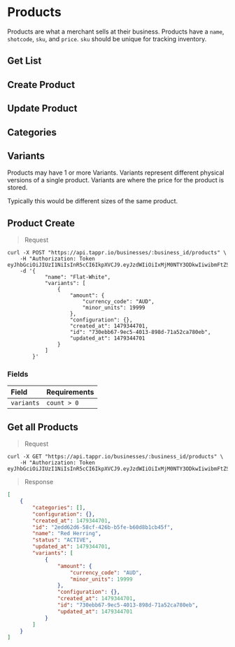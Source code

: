 
# Products

Products are what a merchant sells at their business. Products have a `name`, `shotcode`, `sku`, and `price`. `sku` should be unique for tracking inventory. 


## Get List

## Create Product

## Update Product

## Categories

## Variants

Products may have 1 or more Variants. Variants represent different physical versions of a single product. Variants are where the price for the product is stored.

Typically this would be different sizes of the same product.

## Product Create

> Request

```shell
curl -X POST "https://api.tappr.io/businesses/:business_id/products" \
    -H "Authorization: Token eyJhbGciOiJIUzI1NiIsInR5cCI6IkpXVCJ9.eyJzdWIiOiIxMjM0NTY3ODkwIiwibmFtZSI6IkpvaG4gRG9lIiwiYWRtaW4iOnRydWV9.TJVA95OrM7E2cBab30RMHrHDcEfxjoYZgeFONFh7HgQ"
    -d '{
            "name": "Flat-White",
            "variants": [
                {
                    "amount": {
                        "currency_code": "AUD",
                        "minor_units": 19999
                    },
                    "configuration": {},
                    "created_at": 1479344701,
                    "id": "730ebb67-9ec5-4013-898d-71a52ca780eb",
                    "updated_at": 1479344701
                }
            ]
        }'
```

### Fields

| Field      | Requirements |
|:-----------|:-------------|
| `variants` | `count > 0`  |


## Get all Products

> Request

```shell
curl -X GET "https://api.tappr.io/businesses/:business_id/products" \
    -H "Authorization: Token eyJhbGciOiJIUzI1NiIsInR5cCI6IkpXVCJ9.eyJzdWIiOiIxMjM0NTY3ODkwIiwibmFtZSI6IkpvaG4gRG9lIiwiYWRtaW4iOnRydWV9.TJVA95OrM7E2cBab30RMHrHDcEfxjoYZgeFONFh7HgQ"
```

> Response

```json
[
    {
        "categories": [],
        "configuration": {},
        "created_at": 1479344701,
        "id": "2edd62d6-58cf-426b-b5fe-b60d8b1cb45f",
        "name": "Red Herring",
        "status": "ACTIVE",
        "updated_at": 1479344701,
        "variants": [
            {
                "amount": {
                    "currency_code": "AUD",
                    "minor_units": 19999
                },
                "configuration": {},
                "created_at": 1479344701,
                "id": "730ebb67-9ec5-4013-898d-71a52ca780eb",
                "updated_at": 1479344701
            }
        ]
    }
]
```
